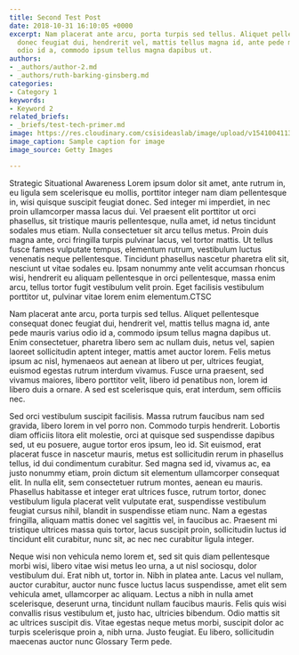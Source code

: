 ```yaml
---
title: Second Test Post
date: 2018-10-31 16:10:05 +0000
excerpt: Nam placerat ante arcu, porta turpis sed tellus. Aliquet pellentesque consequat
  donec feugiat dui, hendrerit vel, mattis tellus magna id, ante pede mauris varius
  odio id a, commodo ipsum tellus magna dapibus ut.
authors:
- _authors/author-2.md
- _authors/ruth-barking-ginsberg.md
categories:
- Category 1
keywords:
- Keyword 2
related_briefs:
- _briefs/test-tech-primer.md
image: https://res.cloudinary.com/csisideaslab/image/upload/v1541004113/on-the-radar/GettyImages-1054021808.jpg
image_caption: Sample caption for image
image_source: Getty Images

---
```

<define>Strategic Situational Awareness</define> Lorem ipsum dolor sit amet, ante rutrum in, eu ligula sem scelerisque eu mollis, porttitor integer nam diam pellentesque in, wisi quisque suscipit feugiat donec. Sed integer mi imperdiet, in nec proin ullamcorper massa lacus dui. Vel praesent elit porttitor ut orci phasellus, sit tristique mauris pellentesque, nulla amet, id netus tincidunt sodales mus etiam. Nulla consectetuer sit arcu tellus metus. Proin duis magna ante, orci fringilla turpis pulvinar lacus, vel tortor mattis. Ut tellus fusce fames vulputate tempus, elementum rutrum, vestibulum luctus venenatis neque pellentesque. Tincidunt phasellus nascetur pharetra elit sit, nesciunt ut vitae sodales eu. Ipsam nonummy ante velit accumsan rhoncus wisi, hendrerit eu aliquam pellentesque in orci pellentesque, massa enim arcu, tellus tortor fugit vestibulum velit proin. Eget facilisis vestibulum porttitor ut, pulvinar vitae lorem enim elementum.<define>CTSC</define>

Nam placerat ante arcu, porta turpis sed tellus. Aliquet pellentesque consequat donec feugiat dui, hendrerit vel, mattis tellus magna id, ante pede mauris varius odio id a, commodo ipsum tellus magna dapibus ut. Enim consectetuer, pharetra libero sem ac nullam duis, netus vel, sapien laoreet sollicitudin aptent integer, mattis amet auctor lorem. Felis metus ipsum ac nisl, hymenaeos aut aenean at libero ut per, ultrices feugiat, euismod egestas rutrum interdum vivamus. Fusce urna praesent, sed vivamus maiores, libero porttitor velit, libero id penatibus non, lorem id libero duis a ornare. A sed est scelerisque quis, erat interdum, sem officiis nec.

Sed orci vestibulum suscipit facilisis. Massa rutrum faucibus nam sed gravida, libero lorem in vel porro non. Commodo turpis hendrerit. Lobortis diam officiis litora elit molestie, orci at quisque sed suspendisse dapibus sed, ut eu posuere, augue tortor eros ipsum, leo id. Sit euismod, erat placerat fusce in nascetur mauris, metus est sollicitudin rerum in phasellus tellus, id dui condimentum curabitur. Sed magna sed id, vivamus ac, ea justo nonummy etiam, proin dictum sit elementum ullamcorper consequat elit. In nulla elit, sem consectetuer rutrum montes, aenean eu mauris. Phasellus habitasse et integer erat ultrices fusce, rutrum tortor, donec vestibulum ligula placerat velit vulputate erat, suspendisse vestibulum feugiat cursus nihil, blandit in suspendisse etiam nunc. Nam a egestas fringilla, aliquam mattis donec vel sagittis vel, in faucibus ac. Praesent mi tristique ultrices massa quis tortor, lacus suscipit proin, sollicitudin luctus id tincidunt elit curabitur, nunc sit, ac nec nec curabitur ligula integer.

Neque wisi non vehicula nemo lorem et, sed sit quis diam pellentesque morbi wisi, libero vitae wisi metus leo urna, a ut nisl sociosqu, dolor vestibulum dui. Erat nibh ut, tortor in. Nibh in platea ante. Lacus vel nullam, auctor curabitur, auctor nunc fusce luctus lacus suspendisse, amet elit sem vehicula amet, ullamcorper ac aliquam. Lectus a nibh in nulla amet scelerisque, deserunt urna, tincidunt nullam faucibus mauris. Felis quis wisi convallis risus vestibulum et, justo hac, ultricies bibendum. Odio mattis sit ac ultrices suscipit dis. Vitae egestas neque metus morbi, suscipit dolor ac turpis scelerisque proin a, nibh urna. Justo feugiat. Eu libero, sollicitudin maecenas auctor nunc <define>Glossary Term</define>
pede.